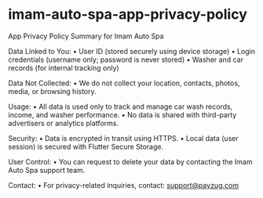 # imam-auto-spa-app-privacy-policy
App Privacy Policy Summary for Imam Auto Spa

Data Linked to You:
	•	User ID (stored securely using device storage)
	•	Login credentials (username only; password is never stored)
	•	Washer and car records (for internal tracking only)

Data Not Collected:
	•	We do not collect your location, contacts, photos, media, or browsing history.

Usage:
	•	All data is used only to track and manage car wash records, income, and washer performance.
	•	No data is shared with third-party advertisers or analytics platforms.

Security:
	•	Data is encrypted in transit using HTTPS.
	•	Local data (user session) is secured with Flutter Secure Storage.

User Control:
	•	You can request to delete your data by contacting the Imam Auto Spa support team.

Contact:
	•	For privacy-related inquiries, contact: support@payzug.com
